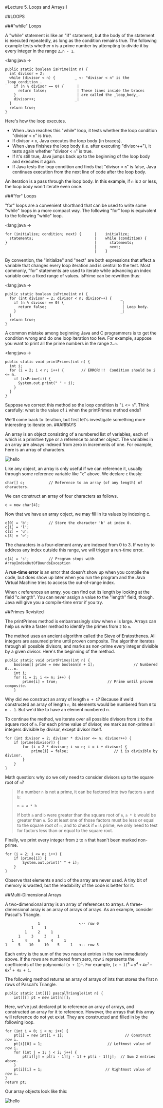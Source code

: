 #Lecture 5. Loops and Arrays I

##LOOPS

###"while" Loops

A "while" statement is like an "if" statement, but the body of the statement is executed repeatedly, as long as the condition remains true. The following example tests whether `n` is a prime number by attempting to divide it by every integer in the range `2…n - 1`.

<lang:java ->

	public static boolean isPrime(int n) {
	  int divisor = 2;
	  while (divisor < n) {         _ <- "divisor < n" is the _loop_condition_.
	    if (n % divisor == 0) {      |
	      return false;              | These lines inside the braces
	    }                            | are called the _loop_body_.  
	    divisor++;                  _|
	  }
	  return true;
	}
	
Here's how the loop executes.

* When Java reaches this "while" loop, it tests whether the loop condition "divisor < `n`" is true.
* If divisor < `n`, Java executes the loop body {in braces}.
* When Java finishes the loop body (i.e. after executing "divisor++"), it tests again whether "divisor < `n`" is true.
* If it's still true, Java jumps back up to the beginning of the loop body and executes it again.
* If Java tests the loop condition and finds that "divisor < `n`" is false, Java continues execution from the next line of code after the loop body.

An iteration is a pass through the loop body. In this example, if `n` is `2` or less, the loop body won't iterate even once.

###"for" Loops

"for" loops are a convenient shorthand that can be used to write some "while" loops in a more compact way. The following "for" loop is equivalent to the following "while" loop.

<lang:java ->
	
	for (initialize; condition; next) {      |    initialize;   
	  statements;                            |    while (condition) {
	}                                        |      statements;
	                                         |      next;
	                                         |    }
	                                        
	                                        
By convention, the "initialize" and "next" are both expressions that affect a variable that changes every loop iteration and is central to the test. Most commonly, "for" statements are used to iterate while advancing an index variable over a fixed range of values. isPrime can be rewritten thus:

<lang:java ->

	public static boolean isPrime(int n) {
	  for (int divisor = 2; divisor < n; divisor++) {    _
	    if (n % divisor == 0) {                           |
	      return false;                                   | Loop body.
	    }                                                _|
	  }
	  return true;
	}	      
	                                                               
A common mistake among beginning Java and C programmers is to get the condition wrong and do one loop iteration too few. For example, suppose you want to print all the prime numbers in the range `2…n`.

<lang:java ->

	public static void printPrimes(int n) {
	  int i;
	  for (i = 2; i < n; i++) {        // ERROR!!!  Condition should be i <= n.
	    if (isPrime(i)) {
	      System.out.print(" " + i);
	    }
	  }
	}

Suppose we correct this method so the loop condition is "`i` <= `n`". Think carefully: what is the value of `i` when the printPrimes method ends?

We'll come back to iteration, but first let's investigate something more interesting to iterate on.	
##ARRAYS

An array is an object consisting of a numbered list of variables, each of which is a primitive type or a reference to another object. The variables in an array are always indexed from zero in increments of one. For example, here is an array of characters.

![hello](https://raw.githubusercontent.com/lty2226262/blog/master/MarkdownPhotos/Screen%20Shot%202016-03-23%20at%202.27.06%20PM.png)

Like any object, an array is only useful if we can reference it, usually through some reference variable like "`c`" above. We declare `c` thusly:

	char[] c;           // Reference to an array (of any length) of characters.
	
We can construct an array of four characters as follows.

	c = new char[4];
	
Now that we have an array object, we may fill in its values by indexing c.

	c[0] = 'b';         // Store the character 'b' at index 0.
	c[1] = 'l';
	c[2] = 'u';
	c[3] = 'e';
	
The characters in a four-element array are indexed from 0 to 3. If we try to address any index outside this range, we will trigger a run-time error.

	c[4] = 's';         // Program stops with ArrayIndexOutOfBoundsException
	
A **run-time error** is an error that doesn't show up when you compile the code, but does show up later when you run the program and the Java Virtual Machine tries to access the out-of-range index.

When `c` references an array, you can find out its length by looking at the field "c.length". You can never assign a value to the "length" field, though. Java will give you a compile-time error if you try.

##Primes Revisited

The printPrimes method is embarrassingly slow when `n` is large. Arrays can help us write a faster method to identify the primes from `2` to `n`.

The method uses an ancient algorithm called the Sieve of Eratosthenes. All integers are assumed prime until proven composite. The algorithm iterates through all possible divisors, and marks as non-prime every integer divisible by a given divisor. Here's the beginning of the method.

	public static void printPrimes(int n) {
	    boolean[] prime = new boolean[n + 1];                  // Numbered 0...n.
	    int i;
	    for (i = 2; i <= n; i++) {
	        prime[i] = true;                       // Prime until proven composite.
	    }

Why did we construct an array of length `n + 1`? Because if we'd constructed an array of length `n`, its elements would be numbered from `0` to `n - 1`. But we'd like to have an element numbered n.

To continue the method, we iterate over all possible divisors from `2` to the square root of `n`. For each prime value of divisor, we mark as non-prime all integers divisible by divisor, except divisor itself.

	for (int divisor = 2; divisor * divisor <= n; divisor++) {
	    if (prime[divisor]) {
	        for (i = 2 * divisor; i <= n; i = i + divisor) {
	            prime[i] = false;                     // i is divisible by divisor.
	        }
	    }
	}

Math question: why do we only need to consider divisors up to the square root of `n`?

> If a number `n` is not a prime, it can be factored into two factors `a` and `b`:
>
> `n = a * b` 
>
> If both `a` and `b` were greater than the square root of `n`, `a * b` would be greater than `n`. So at least one of those factors must be less or equal to the square root of `n`, and to check if `n` is prime, we only need to test for factors less than or equal to the square root.

Finally, we print every integer from `2` to `n` that hasn't been marked non-prime.

	for (i = 2; i <= n; i++) {
	    if (prime[i]) {
	        System.out.print(" " + i);
	    }
	}

Observe that elements `0` and `1` of the array are never used. A tiny bit of memory is wasted, but the readability of the code is better for it.

##Multi-Dimensional Arrays

A two-dimensional array is an array of references to arrays. A three- dimensional array is an array of arrays of arrays. As an example, consider Pascal's Triangle.

	               1                  <-- row 0
	            1     1
	         1     2     1
	      1     3     3     1
	   1     4     6     4     1
	1     5    10     10    5     1   <-- row 5

Each entry is the sum of the two nearest entries in the row immediately above. If the rows are numbered from zero, row `i` represents the coefficients of the polynomial <math><mn>`(x + 1)`</mn><sup>`i`</sup></math>. For example, `(x + 1)`<sup>`4`</sup> `=` `x`<sup>`4`</sup> `+` `4x`<sup>`3`</sup> `+` `6x`<sup>`2`</sup> `+ 4x + 1`.

The following method returns an array of arrays of ints that stores the first n rows of Pascal's Triangle.

	public static int[][] pascalTriangle(int n) {
	    int[][] pt = new int[n][];
	    
Here, we've just declared pt to reference an array of arrays, and constructed an array for it to reference. However, the arrays that this array will reference do not yet exist. They are constructed and filled in by the following loop.

	for (int i = 0; i < n; i++) {
	    pt[i] = new int[i + 1];                            // Construct row i.
	    pt[i][0] = 1;                              // Leftmost value of row i.
	    for (int j = 1; j < i; j++) {
	        pt[i][j] = pt[i - 1][j - 1] + pt[i - 1][j];  // Sum 2 entries above.
	    }
	    pt[i][i] = 1;                             // Rightmost value of row i.
	}
	return pt;

Our array objects look like this:

![hello](https://raw.githubusercontent.com/lty2226262/blog/master/MarkdownPhotos/img22_3482f51d01f34c2b6cddbd547f7f69e8876a9d77.png)